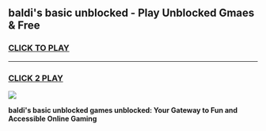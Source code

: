 
## baldi's basic unblocked - Play Unblocked Gmaes & Free
<h3>
<a href="https://news.freeplayer.one?title=baldi's_basic_unblocked&ref=23F">CLICK TO PLAY</a></h3>
<hr>

<h3>
<a href="https://news.freeplayer.one?title=baldi's_basic_unblocked&ref=23F">CLICK 2 PLAY</a>
  
</h3>

<a href="https://news.freeplayer.one?title=baldi's_basic_unblocked&ref=23F/"><img src="https://clearcache.store/games.png"></a>


**baldi's basic unblocked games unblocked: Your Gateway to Fun and Accessible Online Gaming**
